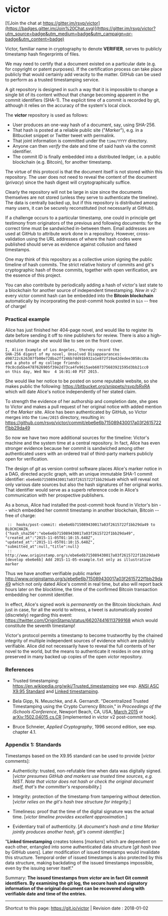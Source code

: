 # victor

[![Join the chat at https://gitter.im/rsvp/victor](https://badges.gitter.im/Join%20Chat.svg)](https://gitter.im/rsvp/victor?utm_source=badge&utm_medium=badge&utm_campaign=pr-badge&utm_content=badge)

Victor, familiar name in cryptography to denote **VERIFIER**, 
serves to publicly timestamp hash fingerprints of files. 

We may need to certify that a document existed on a 
particular date (e.g. for copyright or patent purposes). 
If the certification process can take place publicly 
that would certainly add veracity to the matter. 
GitHub can be used to perform as a trusted timestamping service. 

A git repository is designed in such a way that it is 
impossible to change a single bit of its content without 
that change becoming apparent in the commit identifiers 
(SHA-1). The explicit time of a commit is recorded by git, 
although it relies on the accuracy of the system's local clock. 

The **victor** repository is used as follows:

- User produces an one-way hash of a document, say, using SHA-256.
- That hash is posted at a reliable public site ("*Marker*"), 
  e.g. in a Bitbucket snippet or Twitter tweet with permalink.
- That joint information is committed under the `time/YYYY` directory.
- Anyone can then *verify* the date and time of said hash 
  via the commit identifier. 
- The commit ID is finally embedded into a distributed ledger, 
  i.e. a public blockchain (e.g. Bitcoin), for another timestamp.

The virtue of this protocol is that the document itself 
is not stored within this repository. The user does not 
need to reveal the content of the document (*privacy*) 
since the hash digest will cryptographically suffice. 

Clearly the repository will not be large in size 
since the documents themselves are not stored 
(unless they serve to authenticate the timeline). 
The data is centrally backed up, but if this repository is 
distributed among many users, it can be securely reconstituted 
(not necessarily at GitHub). 

If a challenge occurs to a particular timestamp, one could 
in principle get testimony from originators of the previous and 
following documents: for the correct time must be sandwiched 
in-between them. Email addresses are used at GitHub to attribute 
work done in a repository. However, cross-validation 
using the URL addresses of where the hash codes were published 
should serve as evidence against collusion and faked timestamps. 

One may think of this repository as a collective union 
signing the public timeline of hash commits. 
The strict relative history of commits and git's cryptographic 
hash of those commits, together with open verification, 
are the essence of this project.

You can also contribute by periodically adding a hash of 
victor's last state to a blockchain for another source of 
independent timestamping. *New in v2:* every victor commit 
hash can be embedded into the **Bitcoin blockchain** 
automatically by incorporating the post-commit hook 
posted in `bin` -- free of charge! 


### Practical example

Alice has just finished her 404-page novel, 
and would like to register its date before sending 
it off to nine publishers for review. 
There is also a high-resolution image she would 
like to see on the front cover. 

```
I, Alice Example of Los Angeles, thereby record the 
SHA-256 digest of my novel, Unsolved Disappearances:
d98722c626307fb00e728ba2ff246b7dd91b932a1e872f19a42dedee3058cc8a
and a photo of my college friends:
f9c8cda5be4787626905f39e2d73ca4fe9615aeb607375683921595d3bb21cc0
on this day, Wed Nov  4 16:01:40 PST 2015.
```

She would like her notice to be posted on some reputable website, 
so she makes public the following: 
https://bitbucket.org/snippets/rsvp/bRxRA 
which will date Alice's notice independently of her stated claim. 

To strength the evidence of her authorship and completion date, 
she goes to Victor and makes a pull request of her original notice 
with added mention of the *Marker* site. 
Alice has been authenticated by GitHub, so Victor merges 
into the `time/2015` directory, resulting in: 
https://github.com/rsvp/victor/commit/ebe6e6b715089430017a03f2615722f1bb29da49

So now we have two more additional sources for the timeline: 
Victor's machine and the system time at a central repository. 
In fact, Alice has even stronger evidence because her commit is 
sandwiched among other authenticated users with an ordered trail of 
third-party markers publicly open for verification. 

The design of *git* as version control software places Alice's 
marker notice in a DAG, directed acyclic graph, 
with an unique immutable SHA-1 commit 
identifier: `ebe6e6b715089430017a03f2615722f1bb29da49` 
which will reveal not only various date sources but also 
the hash signatures of her original works. 
That identifier would serve as a superb reference code in 
Alice's communication with her prospective publishers. 

As a bonus, Alice had installed the post-commit hook 
found in Victor's bin -- which embedded her commit 
timestamp in another blockchain, Bitcoin -- free 
of charge:

```
 ::  hooks/post-commit: ebe6e6b715089430017a03f2615722f1bb29da49 to BLOCKCHAIN.
{"hash_sha256":"ebe6e6b715089430017a03f2615722f1bb29da49",
"created_at":"2015-11-05T01:10:15.648Z", 
"updated_at":"2015-11-05T01:10:15.648Z",
"submitted_at":null,"title":null}
 ::  http://www.originstamp.org/s/ebe6e6b715089430017a03f2615722f1bb29da49
[develop ebe6e6b] Add 2015-11-05-example.txt only as illustrative marker
```

Thus we have another verifiable public marker 
http://www.originstamp.org/s/ebe6e6b715089430017a03f2615722f1bb29da49 
which not only dated Alice's commit in real time, but also 
will report back hours later on the blocktime, the time 
of the confirmed Bitcoin transaction embedding her commit identifier. 

In effect, Alice's signed work is *permanently* on the Bitcoin blockchain. 
And just in case, for all the world to witness, a tweet is 
automatically posted (discretely) regarding this event: 
https://twitter.com/OriginStamp/status/662074416113799168 
which would constitute the seventh timestamp! 

Victor's protocol permits a timestamp to become trustworthy 
by the chained integrity of multiple independent sources of evidence 
which are publicly verifiable. 
Alice did not necessarily have to reveal the full contents 
of her novel to the world, but the means to authenticate 
it resides in one string preserved in many backed up 
copies of the open *victor* repository. 


### References

- Trusted timestamping: https://en.wikipedia.org/wiki/Trusted_timestamping 
  see esp. [ANSI ASC X9.95 Standard](https://en.wikipedia.org/wiki/ANSI_ASC_X9.95_Standard) 
  and [Linked timestamping](https://en.wikipedia.org/wiki/Linked_timestamping). 

- Bela Gipp, N. Meuschke, and A. Gernandt. "Decentralized Trusted Timestamping 
  using the Crypto Currency Bitcoin," in *Proceedings of the iSchools iConference*, 
  Newport Beach, CA, USA, 
  [March 2015](http://www.gipp.com/wp-content/papercite-data/pdf/gipp15a.pdf) 
  or [arXiv:1502.04015 cs.CR](http://arxiv.org/abs/1502.04015) 
  [implemented in victor v2 post-commit hook]. 

- Bruce Schneier, *Applied Cryptography*, 1996 second edition, see esp. chapter 4.1.


### Appendix 1: Standards

Timestamps based on the X9.95 standard can be used to provide [*victor* comments]:

- Authenticity: trusted, non-refutable time when data was digitally signed. 
  [*victor presumes GitHub and markers use trusted time sources, e.g. NIST. 
  Note that victor does not hash or check the original document itself, 
  that's the committer's responsibility.*] 

- Integrity: protection of the timestamp from tampering without detection. 
  [*victor relies on the git's hash tree structure for integrity.*]

- Timeliness: proof that the time of the digital signature was the actual time. 
  [*victor timeline provides excellent approximation.*] 

- Evidentiary trail of authenticity. 
  [*A document's hash and a time Marker jointly produces another hash, 
  git's commit identifier.*] 

"**Linked timestamping** creates tokens [*markers*] 
which are dependent on each other, entangled into some 
authenticated data structure [*git hash tree* by GitHub users]. 
Later modification of issued timestamps would invalidate this structure. 
Temporal order of issued timestamps is also protected by this data structure, 
making backdating of the issued timestamps impossible, 
even by the issuing server itself." 

Summary: **The issued timestamps from *victor* are in fact 
Git commit identifiers. By examining the git log, 
the secure hash and signatory information of the original document can be 
recovered along with verifiable date and time of the entries.**

---

Shortcut to this page: https://git.io/victor | Revision date : 2018-01-02
